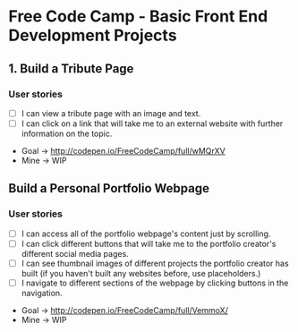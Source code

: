# Free Code Camp - Basic Front End Development Projects

## 1. Build a Tribute Page

### User stories
* [ ] I can view a tribute page with an image and text.
* [ ] I can click on a link that will take me to an external website with further information on the topic.

* Goal -> http://codepen.io/FreeCodeCamp/full/wMQrXV
* Mine -> WIP

## Build a Personal Portfolio Webpage

### User stories
* [ ] I can access all of the portfolio webpage's content just by scrolling.
* [ ] I can click different buttons that will take me to the portfolio creator's different social media pages.
* [ ] I can see thumbnail images of different projects the portfolio creator has built (if you haven't built any websites before, use placeholders.)
* [ ] I navigate to different sections of the webpage by clicking buttons in the navigation.

* Goal -> http://codepen.io/FreeCodeCamp/full/VemmoX/
* Mine -> WIP

